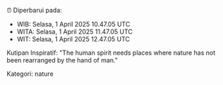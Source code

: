 ⏰ Diperbarui pada:
- WIB: Selasa, 1 April 2025 10.47.05 UTC
- WITA: Selasa, 1 April 2025 11.47.05 UTC
- WIT: Selasa, 1 April 2025 12.47.05 UTC

Kutipan Inspiratif:
"The human spirit needs places where nature has not been rearranged by the hand of man."


Kategori: nature

